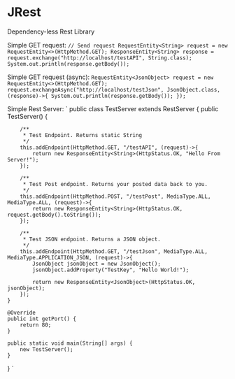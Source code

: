 # JRest
Dependency-less Rest Library

Simple GET request:
`
// Send request
RequestEntity<String> request = new RequestEntity<>(HttpMethod.GET);
ResponseEntity<String> response = request.exchange("http://localhost/testAPI", String.class);
System.out.println(response.getBody());
`

Simple GET request (async):
`
RequestEntity<JsonObject> request = new RequestEntity<>(HttpMethod.GET);
request.exchangeAsync("http://localhost/testJson", JsonObject.class, (response)->{
	System.out.println(response.getBody());
});
`

Simple Rest Server:
`
public class TestServer extends RestServer {
	public TestServer() {
		
		/**
		 * Test Endpoint. Returns static String
		 */
		this.addEndpoint(HttpMethod.GET, "/testAPI", (request)->{
			return new ResponseEntity<String>(HttpStatus.OK, "Hello From Server!");
		});
		
		/**
		 * Test Post endpoint. Returns your posted data back to you.
		 */
		this.addEndpoint(HttpMethod.POST, "/testPost", MediaType.ALL, MediaType.ALL, (request)->{
			return new ResponseEntity<String>(HttpStatus.OK, request.getBody().toString());
		});
		
		/**
		 * Test JSON endpoint. Returns a JSON object.
		 */
		this.addEndpoint(HttpMethod.GET, "/testJson", MediaType.ALL, MediaType.APPLICATION_JSON, (request)->{
			JsonObject jsonObject = new JsonObject();
			jsonObject.addProperty("TestKey", "Hello World!");
			
			return new ResponseEntity<JsonObject>(HttpStatus.OK, jsonObject);
		});
	}
	
	@Override
	public int getPort() {
		return 80;
	}

	public static void main(String[] args) {
		new TestServer();
	}
}
`
